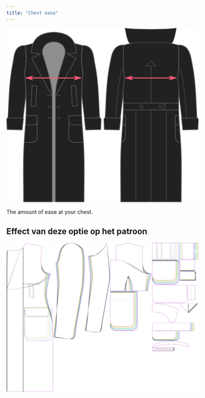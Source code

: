 ```yaml
---
title: "Chest ease"
---
```


![Chest ease](./chestease.svg)

The amount of ease at your chest.

## Effect van deze optie op het patroon

![This image shows the effect of this option by superimposing several variants that have a different value for this option](carlton_chestease_sample.svg "Effect of this option on the pattern")
